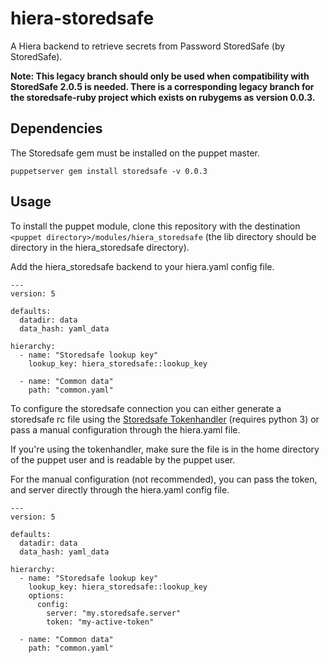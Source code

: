 # hiera-storedsafe
A Hiera backend to retrieve secrets from Password StoredSafe (by StoredSafe).

**Note: This legacy branch should only be used when compatibility with StoredSafe 2.0.5 is needed. There is a corresponding legacy branch for the storedsafe-ruby project which exists on rubygems as version 0.0.3.**

## Dependencies
The Storedsafe gem must be installed on the puppet master.

```
puppetserver gem install storedsafe -v 0.0.3
```

## Usage
To install the puppet module, clone this repository with the destination `<puppet directory>/modules/hiera_storedsafe` (the lib directory should be directory in the hiera\_storedsafe directory).

Add the hiera\_storedsafe backend to your hiera.yaml config file.
```
---
version: 5

defaults:
  datadir: data
  data_hash: yaml_data

hierarchy:
  - name: "Storedsafe lookup key"
    lookup_key: hiera_storedsafe::lookup_key

  - name: "Common data"
    path: "common.yaml"
```

To configure the storedsafe connection you can either generate a storedsafe rc file using the [Storedsafe Tokenhandler](https://github.com/storedsafe/tokenhandler) (requires python 3) or pass a manual configuration through the hiera.yaml file.

If you're using the tokenhandler, make sure the file is in the home directory of the puppet user and is readable by the puppet user.

For the manual configuration (not recommended), you can pass the token, and server directly through the hiera.yaml config file.
```
---
version: 5

defaults:
  datadir: data
  data_hash: yaml_data

hierarchy:
  - name: "Storedsafe lookup key"
    lookup_key: hiera_storedsafe::lookup_key
    options:
      config:
        server: "my.storedsafe.server"
        token: "my-active-token"

  - name: "Common data"
    path: "common.yaml"
```
